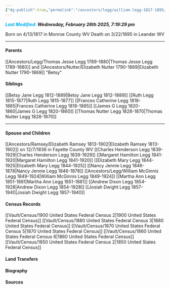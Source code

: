 ```yaml
---
{"dg-publish":true,"permalink":"/ancestors/legg/william-legg-1817-1895/","tags":["William-Legg"]}
---
```


***<font color="#00b0f0">Last Modified:</font> Wednesday, February 26th 2025, 7:19:29 pm***

Born on  4/13/1817 in Monroe County WV
Death on 3/22/1895 in Leander WV

---
#### Parents

[[Ancestors/Legg/Thomas Jesse Legg 1789-1880\|Thomas Jesse Legg 1789-1880]] and [[Ancestors/Nutter/Elizabeth Nutter 1790-1869\|Elizabeth Nutter 1790-1869]] "Betsy"
#### Siblings
[[Betsy Jane Legg 1812-1889\|Betsy Jane Legg 1812-1889]] 
[[Ruth Legg 1815-1877\|Ruth Legg 1815-1877]]
[[Frances Catherine Legg 1818-1885\|Frances Catherine Legg 1818-1885]]
[[James G Legg 1820-1860\|James G Legg 1820-1860]]
[[Thomas Nutter Legg 1828-1870\|Thomas Nutter Legg 1828-1870]]

---
#### Spouse and Children
[[Ancestors/Ramsey/Elizabeth Ramsey 1813-1902\|Elizabeth Ramsey 1813-1902]] on 12/7/1836 in Fayette County WV
[[Charles Henderson Legg 1839-1929\|Charles Henderson Legg 1839-1929]]
[[Margaret Hamilton Legg 1841-1920\|Margaret Hamilton Legg 1841-1920]]
[[Elizabeth Mary Legg 1844-1925\|Elizabeth Mary Legg 1844-1925]]
[[Nancy Jennie Legg 1846-1878\|Nancy Jennie Legg 1846-1878]]
[[Ancestors/Legg/William McGinnis Legg 1849-1924\|William McGinnis Legg 1849-1924]]
[[Martha Ann Legg 1851-1881\|Martha Ann Legg 1851-1881]]
[[Andrew Dixon Legg 1854-1928\|Andrew Dixon Legg 1854-1928]]
[[Josiah Dwight Legg 1857-1940\|Josiah Dwight Legg 1857-1940]]

#### Census Records
[[Vault/Census/1900 United States Federal Census 2\|1900 United States Federal Census]]
[[Vault/Census/1880 United States Federal Census 3\|1880 United States Federal Census]]
[[Vault/Census/1870 United States Federal Census 5\|1870 United States Federal Census]]
[[Vault/Census/1860 United States Federal Census 6\|1860 United States Federal Census]]
[[Vault/Census/1850 United States Federal Census 2\|1850 United States Federal Census]]
#### Land Transfers

#### Biography

#### Sources

